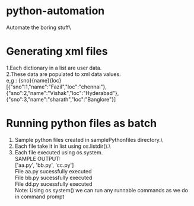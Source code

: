 # python-automation
Automate the boring stuff\
# Generating xml files 
1.Each dictionary in a list are user data.\
2.These data are populated to xml data values.\
e,g : <root><sno>{sno}</sno><name>{name}</name><location>{loc}</location></root> \
[{"sno":1,"name":"Fazil","loc":"chennai"},{"sno":2,"name":"Vishak","loc":"Hyderabad"},{"sno":3,"name":"sharath","loc":"Banglore"}]

# Running python files as batch
1. Sample python files created in samplePythonfiles directory.\
2. Each file take it in list using os.listdir().\
3. Each file executed using os.system.\
SAMPLE OUTPUT: \
['aa.py', 'bb.py', 'cc.py']\
File aa.py sucessfully executed\
File bb.py sucessfully executed\
File dd.py sucessfully executed\
Note: Using os.system() we can run any runnable commands as we do in command prompt
